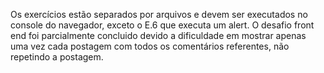 Os exercícios estão separados por arquivos e devem ser executados no console do navegador, exceto o E.6 que executa um alert.
O desafio front end foi parcialmente concluido devido a dificuldade em mostrar apenas uma vez cada postagem com todos os comentários referentes, não repetindo a postagem.